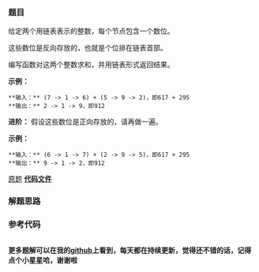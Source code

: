 ### 题目
给定两个用链表表示的整数，每个节点包含一个数位。

这些数位是反向存放的，也就是个位排在链表首部。

编写函数对这两个整数求和，并用链表形式返回结果。



**示例：**

    
    
    **输入：** (7 -> 1 -> 6) + (5 -> 9 -> 2)，即617 + 295
    **输出：** 2 -> 1 -> 9，即912
    

**进阶：** 假设这些数位是正向存放的，请再做一遍。

**示例：**

    
    
    **输入：** (6 -> 1 -> 7) + (2 -> 9 -> 5)，即617 + 295
    **输出：** 9 -> 1 -> 2，即912
    

[原题](https://leetcode-cn.com/problems/sum-lists-lcci/)    **[代码文件]()**


### 解题思路




### 参考代码

```go


```




**更多题解可以在我的[github](https://github.com/LZH139/leetcode_Go)上看到，每天都在持续更新，觉得还不错的话，记得点个小星星哈，谢谢啦**

